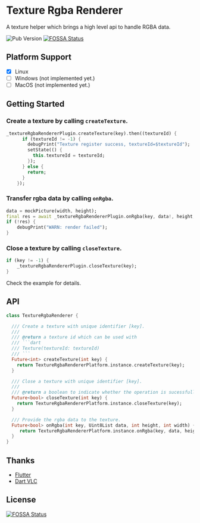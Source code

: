 # Texture Rgba Renderer 

A texture helper which brings a high level api to handle RGBA data.

![Pub Version](https://img.shields.io/pub/v/flutter_texture_rgba_renderer)
[![FOSSA Status](https://app.fossa.com/api/projects/git%2Bgithub.com%2FKingtous%2Fflutter_texture_rgba_renderer.svg?type=shield)](https://app.fossa.com/projects/git%2Bgithub.com%2FKingtous%2Fflutter_texture_rgba_renderer?ref=badge_shield)

## Platform Support

- [x] Linux
- [ ] Windows (not implemented yet.)
- [ ] MacOS (not implemented yet.)

## Getting Started

### Create a texture by calling `createTexture`.

```dart
_textureRgbaRendererPlugin.createTexture(key).then((textureId) {
      if (textureId != -1) {
        debugPrint("Texture register success, textureId=$textureId");
        setState(() {
          this.textureId = textureId;
        });
      } else {
        return;
      }
    });
```

### Transfer rgba data by calling `onRgba`.

```dart
data = mockPicture(width, height);
final res = await _textureRgbaRendererPlugin.onRgba(key, data!, height, width);
if (!res) {
    debugPrint("WARN: render failed");
}
```

### Close a texture by calling `closeTexture`.
```dart
if (key != -1) {
    _textureRgbaRendererPlugin.closeTexture(key);
}
```

Check the example for details.

## API

```dart
class TextureRgbaRenderer {

  /// Create a texture with unique identifier [key].
  /// 
  /// @return a texture id which can be used with
  /// ```dart
  /// Texture(textureId: textureId)
  /// ```
  Future<int> createTexture(int key) {
    return TextureRgbaRendererPlatform.instance.createTexture(key); 
  }

  /// Close a texture with unique identifier [key].
  /// 
  /// @return a boolean to indicate whether the operation is sucessfully executed.
  Future<bool> closeTexture(int key) {
    return TextureRgbaRendererPlatform.instance.closeTexture(key); 
  }

  /// Provide the rgba data to the texture.
  Future<bool> onRgba(int key, Uint8List data, int height, int width) {
     return TextureRgbaRendererPlatform.instance.onRgba(key, data, height, width); 
  }
}
```

## Thanks

- [Flutter](https://github.com/flutter/flutter)
- [Dart VLC](https://github.com/alexmercerind/dart_vlc) 

## License
[![FOSSA Status](https://app.fossa.com/api/projects/git%2Bgithub.com%2FKingtous%2Fflutter_texture_rgba_renderer.svg?type=large)](https://app.fossa.com/projects/git%2Bgithub.com%2FKingtous%2Fflutter_texture_rgba_renderer?ref=badge_large)